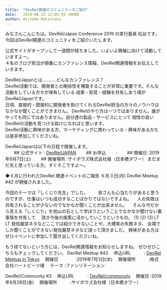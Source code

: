```yaml
---
title:  "DevRel関連のコミュニティのご紹介"
date:   2019-06-22 12:05:59 +0000
author: Aritomo Matsutani
---
```


みなさんこんにちは。DevRel/Japan Conference 2019 の実行委員 松谷です。
今回はDevRel関連のコミュニティをご紹介いたします。  
<!--more-->

公式サイトがオープンして一週間が経ちました。いよいよ開催に向けて活動していますよー。  
４名のブログ担当が順番にカンファレンス情報、DevRel関連情報をお伝えしていきます。   

DevRel/Japanとは………..どんなカンファレンス？  
DevRel活動では、開発者との関係性を構築することが非常に重要です。そんな活動をしている方々が保有している
成果・知見・経験を共有しあう場がDevRel/Japanです。  
日頃、直接的・間接的に開発者を助けてくれるDevRel担当の方々のノウハウはなかなか聞くことができません。
DevRelのやり方は一つではありません。誰がやっても同じではありません。自分達の製品・サービスにとって
相性の良いDevRelの活動を見つける助けになればと思います。  
DevRel活動に興味がある方、マーケティングに携わっている・興味があるかたは是非参加してくださいね。

DevRel/Japanは以下の日程で開催します。  
　　## 公式サイト :  [DevRel/JAPAN](https://devrel.tokyo/japan-2019/)
　　## お申込　　 :
　　## 開催日    :2019年9月7日(土)
　　## 開催場所   :サイボウズ株式会社様（日本橋タワー）
まだまだ先と思っている方。すぐそこですよ〜。

◆６月に行われたDevRel 関連イベントのご報告
６月３日(月)  DevRel Meetup #42  が開催されました。



今回のテーマは「しくじり先生」でした。
　　皆さんも心当たりがあると思うのですが、仕事はいつも成功することばかりではないですよね。
　人の失敗は共有されることが少ないのでなかなか聞くことが出来ません。
　そんな今だから言える「しくじり」を他山の石として学ぼうということでなかなか聞けない裏事情を共有して
　頂き今後の施策に活かしていこうというもの。
	(1)
	(2)
	(3)
	LT
	LT
発信厳禁ネタなどここでは紹介できないことや、大爆笑の失敗ネタ、
会場でしか聞くことができない発信厳禁ネタなど語って頂きました。
興味がある方はぜひイベントに参加して聞き出してくださいね。

もう待てないという方には、DevRel関連情報をお知らせしますね。
ぜひぜひこちらもチェックしてください。
DevRel Meetup #43
　申込URL　　　:  [DevRel Meetup in Tokyo](https://devrel.connpass.com/event/134434/)
　開催日　　　　:2019年7月3日(水)
　開催場所　　　:株式会社ハートビーツ様
　テーマ      :ファシリテーション

DevRel/Community #3
　申込URL　　　:  [DevRel/communuty](https://devrel.connpass.com/event/133456/)
　開催日      :2019年6月28日(金)
　開催場所　　　:サイボウズ会社様（日本橋タワー）


